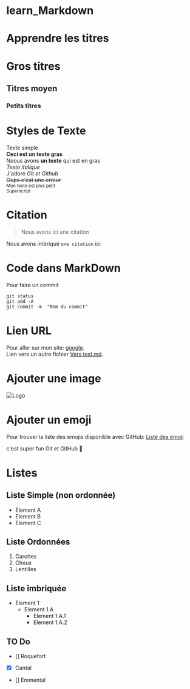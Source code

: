 # learn_Markdown

# Apprendre les titres
# Gros titres
## Titres moyen
### Petits titres

# Styles de Texte
Texte simple  
**Ceci est un texte gras**  
Noous avons __un texte__ qui est en gras  
*Texte italique*  
J'adore *Git et Github*  
~~Oups c'est une erreur~~  
<sub>Mon texte est plus petit</sub>  
<sup>Superscript</sup>  

# Citation
> Nous avons ici une citation  

Nous avons imbriqué `une citation` ici

# Code dans MarkDown

Pour faire un commit   
```
git status  
git add -A  
git commit -m  "Nom du commit"  
```


# Lien URL

Pour aller sur mon site: [google](https://google.com).   
Lien vers un autre fichier [Vers test.md](test.md).   

# Ajouter une image

![Logo](https://www.google.fr/images/branding/googlelogo/1x/googlelogo_color_272x92dp.png)  

# Ajouter un emoji

Pour trouver la liste des emojis disponible avec GitHub: [Liste des emoji](https://github.com/ikatyang/emoji-cheat-sheet/blob/master/README.md)  

c'est super fun Git et GitHub :rofl:  

# Listes

## Liste Simple (non ordonnée)
* Element A  
* Element B  
* Element C

## Liste Ordonnées
1. Carottes  
2. Choux  
3. Lentilles

## Liste imbriquée
* Element 1
    * Element 1.A
        * Element 1.A.1
        * Element 1.A.2

## TO Do
* [] Roquefort
* [x] Cantal
* [] Emmental